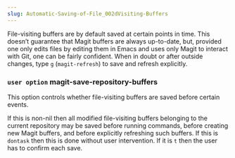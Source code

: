 ```yaml
---
slug: Automatic-Saving-of-File_002dVisiting-Buffers
---
```


File-visiting buffers are by default saved at certain points in time. This doesn’t guarantee that Magit buffers are always up-to-date, but, provided one only edits files by editing them in Emacs and uses only Magit to interact with Git, one can be fairly confident. When in doubt or after outside changes, type `g` (`magit-refresh`) to save and refresh explicitly.

### <span className="tag useroption">`user option`</span> **magit-save-repository-buffers**

This option controls whether file-visiting buffers are saved before certain events.

If this is non-nil then all modified file-visiting buffers belonging to the current repository may be saved before running commands, before creating new Magit buffers, and before explicitly refreshing such buffers. If this is `dontask` then this is done without user intervention. If it is `t` then the user has to confirm each save.
